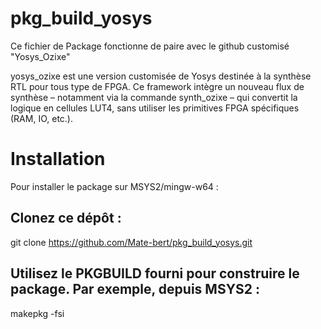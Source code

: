 # pkg_build_yosys

Ce fichier de Package fonctionne de paire avec le github customisé "Yosys_Ozixe"

yosys_ozixe est une version customisée de Yosys destinée à la synthèse RTL pour tous type de FPGA. Ce framework intègre un nouveau flux de synthèse – notamment via la commande synth_ozixe – qui convertit la logique en cellules LUT4, sans utiliser les primitives FPGA spécifiques (RAM, IO, etc.).

# Installation
Pour installer le package sur MSYS2/mingw-w64 :

## Clonez ce dépôt :

git clone https://github.com/Mate-bert/pkg_build_yosys.git

## Utilisez le PKGBUILD fourni pour construire le package. Par exemple, depuis MSYS2 :

makepkg -fsi


